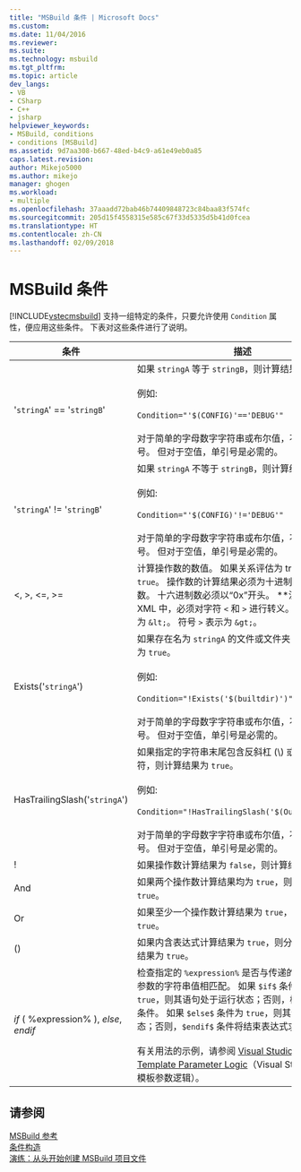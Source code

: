 ```yaml
---
title: "MSBuild 条件 | Microsoft Docs"
ms.custom: 
ms.date: 11/04/2016
ms.reviewer: 
ms.suite: 
ms.technology: msbuild
ms.tgt_pltfrm: 
ms.topic: article
dev_langs:
- VB
- CSharp
- C++
- jsharp
helpviewer_keywords:
- MSBuild, conditions
- conditions [MSBuild]
ms.assetid: 9d7aa308-b667-48ed-b4c9-a61e49eb0a85
caps.latest.revision: 
author: Mikejo5000
ms.author: mikejo
manager: ghogen
ms.workload:
- multiple
ms.openlocfilehash: 37aaadd72bab46b74409848723c84baa83f574fc
ms.sourcegitcommit: 205d15f4558315e585c67f33d5335d5b41d0fcea
ms.translationtype: HT
ms.contentlocale: zh-CN
ms.lasthandoff: 02/09/2018
---
```

# <a name="msbuild-conditions"></a>MSBuild 条件
[!INCLUDE[vstecmsbuild](../extensibility/internals/includes/vstecmsbuild_md.md)] 支持一组特定的条件，只要允许使用 `Condition` 属性，便应用这些条件。 下表对这些条件进行了说明。  
  
|条件|描述|  
|---------------|-----------------|  
|'`stringA`' == '`stringB`'|如果 `stringA` 等于 `stringB`，则计算结果为 `true`。<br /><br /> 例如:<br /><br /> `Condition="'$(CONFIG)'=='DEBUG'"`<br /><br /> 对于简单的字母数字字符串或布尔值，不需要单引号。 但对于空值，单引号是必需的。|  
|'`stringA`' != '`stringB`'|如果 `stringA` 不等于 `stringB`，则计算结果为 `true`。<br /><br /> 例如:<br /><br /> `Condition="'$(CONFIG)'!='DEBUG'"`<br /><br /> 对于简单的字母数字字符串或布尔值，不需要单引号。 但对于空值，单引号是必需的。|  
|\<, >, \<=, >=|计算操作数的数值。 如果关系评估为 true，则返回 `true`。 操作数的计算结果必须为十进制或十六进制数。 十六进制数必须以“0x”开头。 **注意：**在 XML 中，必须对字符 `<` 和 `>` 进行转义。 符号 `<` 表示为 `&lt;`。 符号 `>` 表示为 `&gt;`。|  
|Exists('`stringA`')|如果存在名为 `stringA` 的文件或文件夹，则计算结果为 `true`。<br /><br /> 例如:<br /><br /> `Condition="!Exists('$(builtdir)')"`<br /><br /> 对于简单的字母数字字符串或布尔值，不需要单引号。 但对于空值，单引号是必需的。|  
|HasTrailingSlash('`stringA`')|如果指定的字符串末尾包含反斜杠 (\\) 或正斜杠 (/) 字符，则计算结果为 `true`。<br /><br /> 例如:<br /><br /> `Condition="!HasTrailingSlash('$(OutputPath)')"`<br /><br /> 对于简单的字母数字字符串或布尔值，不需要单引号。 但对于空值，单引号是必需的。|  
|!|如果操作数计算结果为 `false`，则计算结果为 `true`。|  
|And|如果两个操作数计算结果均为 `true`，则计算结果为 `true`。|  
|Or|如果至少一个操作数计算结果为 `true`，则计算结果为 `true`。|  
|()|如果内含表达式计算结果为 `true`，则分组机制的计算结果为 `true`。|  
|$if$ ( %expression% ), $else$, $endif$|检查指定的 `%expression%` 是否与传递的自定义模板参数的字符串值相匹配。 如果 `$if$` 条件计算结果为 `true`，则其语句处于运行状态；否则，检查 `$else$` 条件。 如果 `$else$` 条件为 `true`，则其语句为运行状态；否则，`$endif$` 条件将结束表达式求值。<br /><br /> 有关用法的示例，请参阅 [Visual Studio Project/Item Template Parameter Logic](http://stackoverflow.com/questions/6709057/visual-studio-project-item-template-parameter-logic)（Visual Studio 项目/项模板参数逻辑）。|  
  
## <a name="see-also"></a>请参阅  
 [MSBuild 参考](../msbuild/msbuild-reference.md)   
 [条件构造](../msbuild/msbuild-conditional-constructs.md)   
 [演练：从头开始创建 MSBuild 项目文件](../msbuild/walkthrough-creating-an-msbuild-project-file-from-scratch.md)
